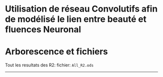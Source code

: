 # Utilisation de réseau Convolutifs afin de modélisé le lien entre beauté et fluences Neuronal

# Arborescence et fichiers

Tout les resultats des R2:
fichier: `All_R2.ods`

----




